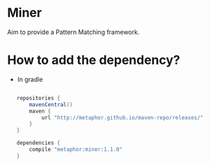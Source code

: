 Miner
=

Aim to provide a Pattern Matching framework.


How to add the dependency?
=

* In gradle

```groovy

   repositories {
       mavenCentral()
       maven {
           url "http://metaphor.github.io/maven-repo/releases/"
       }
   }

   dependencies {
       compile "metaphor:miner:1.1.0"
   }

```
